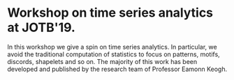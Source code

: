 #  Workshop on time series analytics at JOTB'19.

In this workshop we give a spin on time series analytics. In particular, we avoid the traditional
computation of statistics to focus on patterns, motifs, discords, shapelets and so on.
The majority of this work has been developed and published by the research team of Professor Eamonn Keogh.
